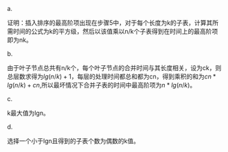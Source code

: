 a.

证明：插入排序的最高阶项出现在步骤5中，对于每个长度为k的子表，计算其所需时间的公式为k的平方级，然后以该值乘以n/k个子表得到在时间上的最高阶项即为nk。

b.

由于叶子节点总共有n/k个，每个叶子节点的合并时间与其长度相关，设为ck，则总层数求得为$lg(n/k)+1$，每层的处理时间都总和都为cn，得到乘积的和为$cn*lg(n/k)+cn$,所以最坏情况下合并子表的时间中最高阶项为$n*lg(n/k)$。
	
c.

k最大值为lgn。

d.

选择一个小于lgn且得到的子表个数为偶数的k值。